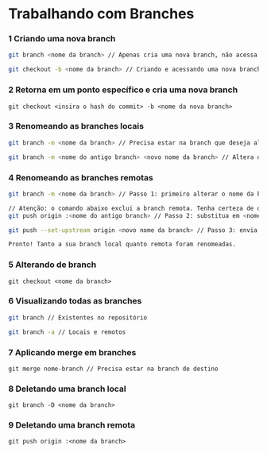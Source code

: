 # Trabalhando com Branches

### **1 Criando uma nova branch**

```bash
git branch <nome da branch> // Apenas cria uma nova branch, não acessa

git checkout -b <nome da branch> // Criando e acessando uma nova branch
```

### **2 Retorna em um ponto específico e cria uma nova branch**

`git checkout <insira o hash do commit> -b <nome da nova branch>`

### **3 Renomeando as branches locais**

```bash
git branch -m <nome da branch> // Precisa estar na branch que deseja alterar

git branch -m <nome do antigo branch> <novo nome da branch> // Altera o nome de outra branch, enquanto está na master, por exemplo
```

### **4 Renomeando as branches remotas**

```bash
git branch -m <nome da branch> // Passo 1: primeiro alterar o nome da branch local e para isso é preciso estar na branch que deseja alterar

// Atenção: o comando abaixo exclui a branch remota. Tenha certeza de que possui a última versão da branch remota em seu repositório local para poder fazer o push dela logo em seguida.
git push origin :<nome do antigo branch> // Passo 2: substitua em <nome do antigo branch> pelo nome da sua branch antes de renomear

git push --set-upstream origin <novo nome da branch> // Passo 3: envia a branch renomeada para o repositório remoto

Pronto! Tanto a sua branch local quanto remota foram renomeadas.
```

### **5 Alterando de branch**

`git checkout <nome da branch>`

### **6 Visualizando todas as branches**

```bash
git branch // Existentes no repositório

git branch -a // Locais e remotos
```

### **7 Aplicando merge em branches**

`git merge nome-branch // Precisa estar na branch de destino`

### **8 Deletando uma branch local**

`git branch -D <nome da branch>`

### **9 Deletando uma branch remota**

`git push origin :<nome da branch>`